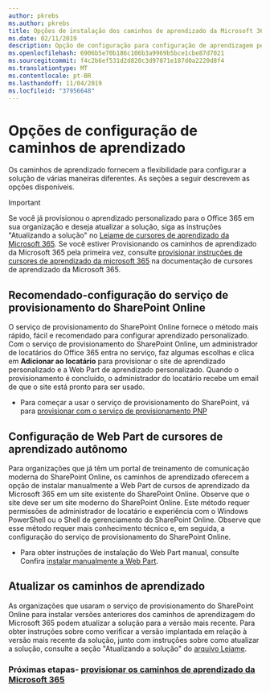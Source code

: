 ```yaml
---
author: pkrebs
ms.author: pkrebs
title: Opções de instalação dos caminhos de aprendizado da Microsoft 365
ms.date: 02/11/2019
description: Opção de configuração para configuração de aprendizagem personalizada
ms.openlocfilehash: 6906b5e70b186c106b3a9969b5bce1cbe87d7021
ms.sourcegitcommit: f4c2b6ef531d2d820c3d97871e187d0a2220d8f4
ms.translationtype: MT
ms.contentlocale: pt-BR
ms.lasthandoff: 11/04/2019
ms.locfileid: "37956648"
---
```

# <a name="learning-pathways-setup-options"></a>Opções de configuração de caminhos de aprendizado
Os caminhos de aprendizado fornecem a flexibilidade para configurar a solução de várias maneiras diferentes. As seções a seguir descrevem as opções disponíveis.

> [!IMPORTANT]
> Se você já provisionou o aprendizado personalizado para o Office 365 em sua organização e deseja atualizar a solução, siga as instruções "Atualizando a solução" no [Leiame de cursores de aprendizado da Microsoft 365](https://github.com/pnp/custom-learning-office-365). Se você estiver Provisionando os caminhos de aprendizado da Microsoft 365 pela primeira vez, consulte [provisionar instruções de cursores de aprendizado da microsoft 365]( https://docs.microsoft.com/en-us/office365/customlearning/custom_provision) na documentação de cursores de aprendizado da Microsoft 365.  


## <a name="recommended---sharepoint-online-provisioning-service-setup"></a>Recomendado-configuração do serviço de provisionamento do SharePoint Online 
O serviço de provisionamento do SharePoint Online fornece o método mais rápido, fácil e recomendado para configurar aprendizado personalizado. Com o serviço de provisionamento do SharePoint Online, um administrador de locatários do Office 365 entra no serviço, faz algumas escolhas e clica em **Adicionar ao locatário** para provisionar o site de aprendizado personalizado e a Web Part de aprendizado personalizado. Quando o provisionamento é concluído, o administrador do locatário recebe um email de que o site está pronto para ser usado. 

- Para começar a usar o serviço de provisionamento do SharePoint, vá para [provisionar com o serviço de provisionamento PNP](custom_provision.md)   

## <a name="stand-alone-learning-pathways-web-part-setup"></a>Configuração de Web Part de cursores de aprendizado autônomo
Para organizações que já têm um portal de treinamento de comunicação moderna do SharePoint Online, os caminhos de aprendizado oferecem a opção de instalar manualmente a Web Part de cursos de aprendizado da Microsoft 365 em um site existente do SharePoint Online. Observe que o site deve ser um site moderno do SharePoint Online. Este método requer permissões de administrador de locatário e experiência com o Windows PowerShell ou o Shell de gerenciamento do SharePoint Online. Observe que esse método requer mais conhecimento técnico e, em seguida, a configuração do serviço de provisionamento do SharePoint Online.

- Para obter instruções de instalação do Web Part manual, consulte Confira [instalar manualmente a Web Part](custom_manualsetup.md). 

## <a name="update-learning-pathways"></a>Atualizar os caminhos de aprendizado
As organizações que usaram o serviço de provisionamento do SharePoint Online para instalar versões anteriores dos caminhos de aprendizagem do Microsoft 365 podem atualizar a solução para a versão mais recente. Para obter instruções sobre como verificar a versão implantada em relação à versão mais recente da solução, junto com instruções sobre como atualizar a solução, consulte a seção "Atualizando a solução" do [arquivo Leiame](https://github.com/pnp/custom-learning-office-365/blob/master/README.md).

### <a name="next-steps---provision-microsoft-365-learning-pathwayscustom_provisionmd"></a>Próximas etapas- [provisionar os caminhos de aprendizado da Microsoft 365](custom_provision.md)
